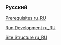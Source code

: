 ### Русский

[Prerequisites ru_RU](/src/ru/installation/prerequisites_ru.html)

[Run Development ru_RU](/src/ru/development/run_development_ru.md)

[Site Structure ru_RU](/src/ru/administration/site_structure_ru.md)







